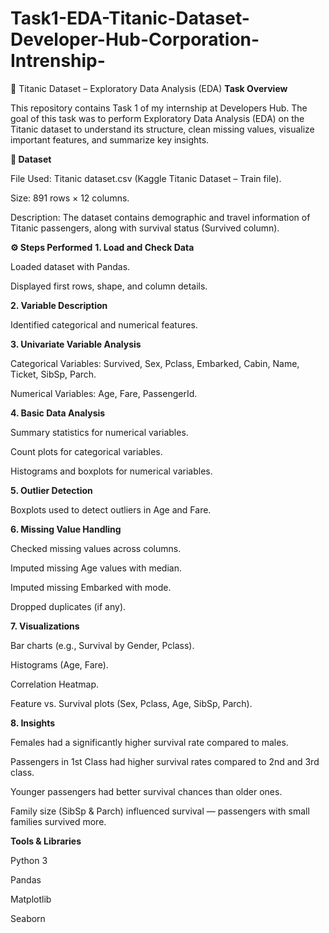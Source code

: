 # Task1-EDA-Titanic-Dataset-Developer-Hub-Corporation-Intrenship-
🚢 Titanic Dataset – Exploratory Data Analysis (EDA)
**Task Overview**

This repository contains Task 1 of my internship at Developers Hub.
The goal of this task was to perform Exploratory Data Analysis (EDA) on the Titanic dataset to understand its structure, clean missing values, visualize important features, and summarize key insights.

**📂 Dataset**

File Used: Titanic dataset.csv (Kaggle Titanic Dataset – Train file).

Size: 891 rows × 12 columns.

Description: The dataset contains demographic and travel information of Titanic passengers, along with survival status (Survived column).

**⚙️ Steps Performed**
**1. Load and Check Data**

Loaded dataset with Pandas.

Displayed first rows, shape, and column details.

**2. Variable Description**

Identified categorical and numerical features.

**3. Univariate Variable Analysis**

Categorical Variables: Survived, Sex, Pclass, Embarked, Cabin, Name, Ticket, SibSp, Parch.

Numerical Variables: Age, Fare, PassengerId.

**4. Basic Data Analysis**

Summary statistics for numerical variables.

Count plots for categorical variables.

Histograms and boxplots for numerical variables.

**5. Outlier Detection**

Boxplots used to detect outliers in Age and Fare.

**6. Missing Value Handling**

Checked missing values across columns.

Imputed missing Age values with median.

Imputed missing Embarked with mode.

Dropped duplicates (if any).

**7. Visualizations**

Bar charts (e.g., Survival by Gender, Pclass).

Histograms (Age, Fare).

Correlation Heatmap.

Feature vs. Survival plots (Sex, Pclass, Age, SibSp, Parch).

**8. Insights**

Females had a significantly higher survival rate compared to males.

Passengers in 1st Class had higher survival rates compared to 2nd and 3rd class.

Younger passengers had better survival chances than older ones.

Family size (SibSp & Parch) influenced survival — passengers with small families survived more.

**Tools & Libraries**

Python 3

Pandas

Matplotlib

Seaborn
